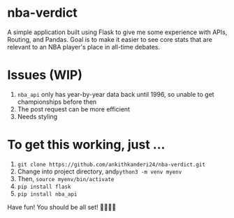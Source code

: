 # nba-verdict
A simple application built using Flask to give me some experience with APIs, Routing, and Pandas. Goal is to make it easier to see core stats that are relevant to an NBA player's place in all-time debates. 

# Issues (WIP)
1. `nba_api` only has year-by-year data back until 1996, so unable to get championships before then
2. The post request can be more efficient
3. Needs styling

# To get this working, just ...
1. `git clone https://github.com/ankithkanderi24/nba-verdict.git`
2. Change into project directory, and`python3 -m venv myenv`
3. Then, `source myenv/bin/activate`
4. `pip install flask`
5. `pip install nba_api`

Have fun! You should be all set! 🏀🏀🏀🏀
